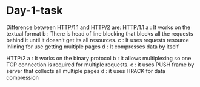 # Day-1-task
Difference between HTTP/1.1 and HTTP/2 are:
   HTTP/1.1
a : It works on the textual format
b : There is head of line blocking that blocks
    all the requests behind it until it doesn’t get its all resources.
c : It uses requests resource Inlining for use getting multiple pages
d : It compresses data by itself

  HTTP/2
a : It works on the binary protocol 
b : It allows multiplexing so one TCP connection is 
    required for multiple requests.
c : it uses PUSH frame by server that collects all 
    multiple pages 
d : it uses HPACK for data compression
